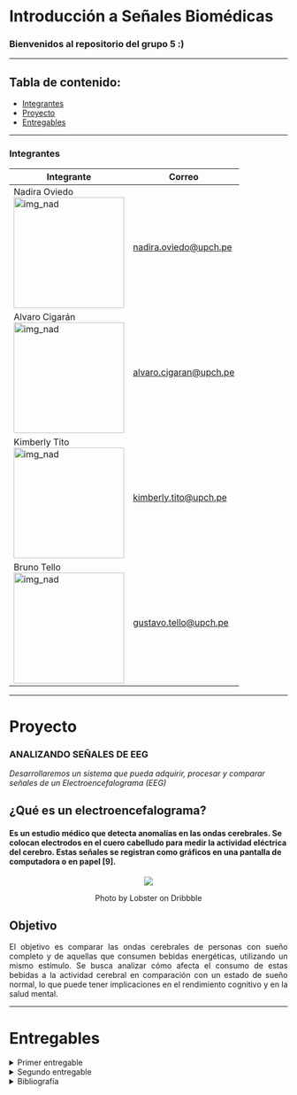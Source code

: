 # Introducción a Señales Biomédicas
### <a name="bienvenida"></a>Bienvenidos al repositorio del grupo 5 :)
---

## Tabla de contenido:
- [Integrantes](#integrantes)
- [Proyecto](#proyecto)
- [Entregables](#entregables)

---
### Integrantes

| **Integrante** | **Correo**|
| ---------| ----------|
| Nadira Oviedo <br> <img src="Documentos/Imágenes/Nadira.jpg" alt="img_nad" height="200"/>| nadira.oviedo@upch.pe |
| Alvaro Cigarán <br> <img src="Documentos/Imágenes/Alvaro.jpg" alt="img_nad" height="200"/>| alvaro.cigaran@upch.pe |
| Kimberly Tito <br> <img src="Documentos/Imágenes/kim.jpg" alt="img_nad" height="200"/>| kimberly.tito@upch.pe |
| Bruno Tello <br> <img src="Documentos/Imágenes/br1.jpg" alt="img_nad" height="200"/>| gustavo.tello@upch.pe |
  
---
# Proyecto
### ANALIZANDO SEÑALES DE EEG
*Desarrollaremos un sistema que pueda adquirir, procesar y comparar señales de un Electroencefalograma (EEG)*

## ¿Qué es un electroencefalograma?
#### Es un estudio médico que detecta anomalías en las ondas cerebrales. Se colocan electrodos en el cuero cabelludo para medir la actividad eléctrica del cerebro. Estas señales se registran como gráficos en una pantalla de computadora o en papel [9].

<div align="center">
  <img src="https://cainvas-static.s3.amazonaws.com/media/user_data/cainvas-admin/eeg.gif" />
  <p> Photo by Lobster on Dribbble </p>
</div>


## Objetivo
<p align="justify"> El objetivo es comparar las ondas cerebrales de personas con sueño completo y de aquellas que consumen bebidas energéticas, utilizando un mismo estímulo. Se busca analizar cómo afecta el consumo de estas bebidas a la actividad cerebral en comparación con un estado de sueño normal, lo que puede tener implicaciones en el rendimiento cognitivo y en la salud mental.

---

# Entregables
<details>
<summary>  Primer entregable</summary>

# Temas a tratar:
 ## 1.- Electroencefalograma y ondas cerebrales

 ## 2.- Importancia del sueño

 ## 3.- Bebidas energéticas y estudiantes universitarios

 ## 4.- Insomnio

#### Descarga el archivo PPT -> [aquí](Documentos/Señales_problematica.pdf).

</details>


<details>
<summary> Segundo entregable</summary>

# Temas a tratar:
 ## 1.- Problemática

<p align="justify"> El sueño es una función vital para el bienestar físico y mental, especialmente en estudiantes universitarios, quienes frecuentemente enfrentan desafíos académicos y sociales que pueden afectar su calidad de sueño. La falta de sueño adecuado puede llevar a una disminución del rendimiento académico, problemas de atención y memoria, y un aumento en el riesgo de desarrollar problemas de salud mental como ansiedad y depresión. Entre los factores que influyen en el sueño, el consumo de bebidas energéticas ha ganado atención debido a su popularidad y sus posibles efectos adversos.[2][3][5]
 
Las bebidas energéticas contienen ingredientes como la cafeína y la taurina, que actúan sobre el sistema nervioso central. La cafeína tiene múltiples objetivos bioquímicos, incluyendo los receptores GABA y adenosina A1 y A2A. Bloquear estos receptores, especialmente los de adenosina A2A, se relaciona con propiedades psicoactivas como el aumento de la capacidad intelectual, alerta y reducción de la fatiga mental. Sin embargo, su consumo excesivo puede interferir con el sueño, causando insomnio, ansiedad y afectando negativamente la función cognitiva a largo plazo. Además, altas dosis de cafeína pueden aumentar el riesgo de alucinaciones y reducir el umbral convulsivo. [4][6][7]

La taurina, aunque puede tener efectos neuroprotectores, también puede impactar negativamente la función cognitiva y el comportamiento, especialmente en jóvenes adultos. La taurina afecta al sistema nervioso interactuando con neurotransmisores y regiones cerebrales, lo que sugiere un posible papel neuroprotector. Sin embargo, su suplementación podría tener efectos negativos en la función cognitiva y el comportamiento, especialmente en adolescentes y adultos jóvenes. [6][7]
El insomnio crónico tiene graves consecuencias para la calidad de vida y la salud: afecta negativamente el funcionamiento físico, emocional y social de las personas; aumenta el riesgo de accidentes, incluidos accidentes laborales; disminuye la productividad y la concentración en el trabajo; y está asociado con una mayor probabilidad de desarrollar depresión y ansiedad..[8]


 ## 2.- Propuesta de solución
 **Propuesta de Investigación:** Impacto cognitivo por mala calidad de sueño y uso de bebidas energéticas
 
**Objetivo:**

Con el uso del Ultracortex, registrar la actividad cerebral al realizar tareas cognitivas para relacionar los resultados con el uso prolongado de bebidas energéticas y mala calidad de sueño.

**Hipótesis:**

El uso prolongado de energizantes y la mala calidad del sueño afectan negativamente el rendimiento cognitivo, manifestándose en patrones específicos de actividad cerebral detectables mediante EEG.

**Metodología:**

1.- Selección de participantes

2.- Registro de datos

3.- Análisis de datos

 ## 3.- Materiales y métodos
 
3.1 Materiales y recursos

| **Materiales** | 
| ---------|
| Encuesta| 
| Ultracortex|
| OpenBCI GUI|
| Ambiente relajado| 
| Pruebas cognitivas| 
| Procesamiento de señales: Código en Python| 
| Análisis estadístico: Stata| 

- ### **Ondas EEG y sus frecuencias**

<p align="justify"> Las ondas del EEG pueden caracterizarse en función de su localización, amplitud, frecuencia, morfología, continuidad (rítmica, intermitente o continua), sincronía, simetría y reactividad. Sin embargo, el método más utilizado para clasificar las formas de onda del EEG es el de la frecuencia. Las formas de onda más estudiadas son [12]:

<p align="center"> 
    
| **_Tipos de Frecuencia_** | **_Frecuencia (Hz)_** |Estado del cerebro|
|:---------------------------------------------:|:---------------------:|:------------:|
|                     Delta                     |      0.50 - 4.00      |Se observa durante el sueño profundo y es prominente en las regiones frontocentrales de la cabeza.|
|                     Theta                     |      4.00 - 7.00      |Asociado con somnolencia y las primeras etapas del sueño. |
|                     Alpha                     | 8.00 - 12.00          |Característico en registros de EEG normales despiertos en la región occipital.|
|                      Beta                     | 13.00 - 30.00         |Más prominente en regiones frontal y central.|

</p>

- ### **Uso del Ultracortex**
  
  - ***¿Para qué sirve?***
        <p align="justify"> El Ultracortex Mark IV es un casco modular que permite la colocación de electrodos en el cuero cabelludo de manera precisa y cómoda. Registra la actividad eléctrica  de hasta 16 canales de EEG y  permite ver dichas señales a través de su interfaz OpenBCI.

<p align="center">
  <img src="https://github.com/NadAbiO/IntroSeniales/assets/89549012/6751155f-23d8-4c8e-96d8-2d27ee3c0d34"  width="400" height="300"> </p>
<em><p align="center">Photo by OpenBCI Documentation [13]</p></em> 

  <p align="justify"> Es un tipo de Non-Invasive Brain Computer Interfaces lo cual significa que los electrodos se colocan en la superficie del cráneo para registrar los cambios de estado del EEG.
    
  - - ***Ubicación de los electrodos***
      <p align="justify"> Las ubicaciones de los nodos Ultracortex se basan en el sistema 10-20, que es el estándar aceptado internacionalmente para la colocación de electrodos en el contexto del EEG. [13]
      <p align="justify"> En nuestro caso nos enfocaremos en los lóbulo Frontal y temporal por lo que la posición de los electrodos que nos interesan son [14]:
      
      <p align="center">
      
      | **Lóbulo** | **Electrodos**|
      | ---------| ----------|
      | Frontal| Fz, Fp1, Fp2, F3, F4, F7, F8 |
      | Temporal| T3, T4, T5, T6 |
      | Referencia | pinzas para orejas |

      </p>

      <p align="center">
        <img src="https://github.com/NadAbiO/IntroSeniales/assets/89549012/e8e5d13f-bb79-4916-a7a9-7ccb6533e2e0"  width="400" height="300"> </p>
      <em><p align="center">Photo by BITalino (r)evolution Lab Guide [14]</p></em> 


  - - ***OPENBCI GUI***
      
      <p align="justify"> 
      Para seleccionar los canales correspondientes a los lóbulos frontal y temporal en OpenBCI, luego de conectar los electrodos al dispositivo OpenBCI, seguiremos estos pasos:
      
      1. **Conectamos y configuramos nuestro dispositivo OpenBCI**
         
      2. **Seleccionamos los canales de interés:**
         En la interfaz del software de OpenBCI, veremos una lista de todos los canales disponibles. Estos canales estarán etiquetados según la configuración de nuestro dispositivo y los electrodos que hayamos conectado.

      3. **Identificamos los canales correspondientes a los lóbulos frontal y temporal:**
         Basándonos en la colocación de nuestros electrodos, identificamos los canales que registran la actividad en los lóbulos frontal y temporal. 
         
      4. **Realizamos la adquisición de datos:**
         Una vez que hayamos seleccionado los canales de interés y estemos visualizando las señales, podemos comenzar la adquisición de datos. Esto registrará la actividad eléctrica en los lóbulos frontal y temporal según la colocación de nuestros electrodos.
  

## Preparación del grupo de estudio

- **Participantes objetivo**: Se buscó estudiantes universitarios entre 19-25 años, con diferentes niveles de consumo de bebidas energéticas y calidad de sueño. Que sean no fumadoras y que no consuman ninguna sustancia psicoactiva o psicotrópica.
- **Cuestionarios**: Se administraron cuestionarios para evaluar el consumo de bebidas energéticas y la calidad del sueño de los participantes.
- 
## Procedimiento

 - ***Reclutamiento de participantes***
Se reúne a estudiantes universitarios que cumplan con los criterios de elegibilidad. Se les explica el estudio y se asegura que todos los participantes firmen un formulario de consentimiento informado, detallando el propósito del estudio y los procedimientos. Se les clasifica en grupos según su consumo de cafeína y calidad de sueño.

- ***Colocación de los electrodos***
Los electrodos se colocaron según el sistema internacional 10/20. Todas las impedancias de los electrodos se mantuvieron por debajo de 5 kΩ.

- ***Configuración del Ambiente***
Se realiza la adquisición de las señales en un ambiente controlado, libre de ruidos y distracciones.

- ***Instrucciones a los Participantes***
Se les da instrucciones claras sobre las tareas a realizar y se asegura de que los participantes comprendan los procedimientos.

- ***Registro Basal***
Obtener un registro basal de EEG con el participante en reposo (ojos cerrados y ojos abiertos) durante 5 minutos cada uno.

***Tareas Cognitivas***
Realizar la adquisición de EEG mientras los participantes completan las tareas cognitivas seleccionadas. Según lo encontrado en la literatura, se seleccionaron las siguientes tareas cognitivas a realizar:

- **Visual event-related potential (ERP)**: En la tarea se empleó el paradigma oddball, el cual consiste en que los sujetos distingan los estímulos objetivo (infrecuentes) de los no objetivo o estándar (frecuentes). Este paradigma es especialmente útil para investigar los Potenciales Relacionados con Eventos (ERP) en el cerebro, particularmente el componente P300, que es conocido por su sensibilidad a la novedad y la relevancia de los estímulos [X].
- **Reaction Time**: Consiste en un experimento que mide cuánto tardan los sujetos en presionar un botón de un joystick después de un estímulo objetivo, utilizado como un indicador del rendimiento motor de los individuos [X].
- **Stroop Test**: El test de Stroop evalúa la atención focalizada y examina la capacidad integrativa de los mecanismos cognitivos para tomar decisiones basadas en información proveniente de dos modalidades diferentes (léxica y perceptual). En la primera parte del test, se pide a los sujetos que lean los nombres de diferentes colores. Luego, deben nombrar el color de impresión de una palabra que denota un color diferente; por ejemplo, leer la palabra "azul" impresa en verde, lo que crea una interferencia color-palabra. Se instruye a los sujetos para que realicen la tarea tan rápido y precisamente como sea posible [X].
- **Digit Span**: La prueba de Amplitud de Dígitos es parte de la Escala de Inteligencia para Adultos de Wechsler (WAIS-III) y se utiliza para medir la memoria a corto plazo y la memoria operativa. Esta prueba consta de dos subcomponentes: Amplitud de Dígitos Hacia Adelante y Amplitud de Dígitos Hacia Atrás. En el primero, se pide a los sujetos que repitan una serie de números en orden creciente después de que el examinador los lea en voz alta. En el subtest de Amplitud de Dígitos Hacia Atrás, los sujetos deben repetir la secuencia en orden inverso [X].

## 4.- Análisis de datos

- **Preprocesamiento**: Se filtrarán las señales EEG para la eliminación del ruido, se utilizará un filtro pasa banda Butterworth, el cual es una de las opciones que se encontró en la literatura [Y].
- **Segmentación**: (Nadira explica lo del wavelet jsjsjs)
 


#### Descarga el archivo PPT -> 

</details>


<details>
<summary> Bibliografía </summary>
  
[1] E. A. S. E. Niripil, “ONDAS CEREBRALES, CONCIENCIA Y COGNICIÓN”, Researchgate.net. [En línea]. Disponible en: https://www.researchgate.net/profile/Eduardo-Alfredo-Sciotto/publication/326056524_ONDAS_CEREBRALES_CONCIENCIA_Y_COGNICION/links/5b358f71aca2720785f48880/ONDAS-CEREBRALES-CONCIENCIA-Y-COGNICION.pdf. [Consultado: 01-abr-2024].

[2] J. I. Bazan-Olaya, J. M. Campos-Pastelin, N. V. Gutiérrez-Moguel, y L. González-Montiel, “Frecuencia y Razones de Consumo de Bebidas Energéticas en Jóvenes Universitarios”, Revista Salud y Administración, vol. 6, núm. 17, pp. 17–26, 2019.

[3] A. M. Rivera Ruiz y D. M. Vasquez Monsalve, “Asociación entre consumo de bebidas energizantes y calidad de sueño en estudiantes de medicina humana de una universidad privada - 2021”, Universidad Señor de Sipán, 2024.

[4] C. R. Mahoney et al., “Intake of caffeine from all sources and reasons for use by college students”, Clin. Nutr., vol. 38, núm. 2, pp. 668–675, 2019.

[5] J. M. Schmickler, S. Blaschke, R. Robbins, y F. Mess, “Determinants of sleep quality: A cross-sectional study in university students”, Int. J. Environ. Res. Public Health, vol. 20, núm. 3, p. 2019, 2023.

[6] I. M. Nadeem, A. Shanmugaraj, S. Sakha, N. S. Horner, O. R. Ayeni, y M. Khan, “Energy drinks and their adverse health effects: A systematic review and meta-analysis”, Sports Health, vol. 13, núm. 3, pp. 265–277, 2021.

[7] N. de referencia: AESAN-, “Informe del Comité Científico de la Agencia Española de Seguridad Alimentaria y Nutrición (AESAN) sobre los riesgos asociados al consumo de bebidas energéticas”, Gob.es. [En línea]. Disponible en: https://www.aesan.gob.es/AECOSAN/docs/documentos/seguridad_alimentaria/evaluacion_riesgos/informes_comite/BEBIDAS_ENERGETICAS.pdf. [Consultado: 01-abr-2024].

[8] T. Roth, “Insomnia: Definition, prevalence, etiology, and consequences”, Journal of Clinical Sleep Medicine : JCSM : official publication of the American Academy of Sleep Medicine, vol. 3, núm. 5 Suppl, p. S7, 2007.

[9] “Electroencephalogram (EEG)”, Stanfordchildrens.org. [En línea]. Disponible en: https://www.stanfordchildrens.org//es/topic/default?id=electroencephalogram-eeg-92-P09193. [Consultado: 01-abr-2024].
Bibliografía

[10]	Reinmar, “Data sets”, Bnci-horizon-2020.eu. [En línea]. Disponible en: https://bnci-horizon-2020.eu/database/data-sets. [Consultado: 01-abr-2024].

[11]	G. Seguimiento y P. De comunicación, “EEG ANALYSIS AND CLASSIFICATION - file exchange - MATLAB CentralFile exchange - MATLAB central”, Mathworks.com, 27-ene-2016. [En línea]. Disponible en: https://la.mathworks.com/matlabcentral/fileexchange/55112-eeg-analysis-and-classification. [Consultado: 01-abr-2024].

[12] C. S. Nayak and A. C. Anilkumar, “EEG Normal Waveforms,” Nih.gov, Jan. 21, 2023. https://www.ncbi.nlm.nih.gov/books/NBK539805/#:~:text=However%2C%20the%20most%20frequently%20used,beta%20(13%20to%2030Hz) (accessed May.17, 2024).

[13] “Ultracortex Mark III Nova and Supernova: Openbci documentation,” OpenBCI Documentation RSS, https://docs.openbci.com/Deprecated/UltracortexMark3_NovaDep/ (accessed May 18, 2024). 

[14] G. Xavier, A. Su Ting, and N. Fauzan, “Exploratory study of brain waves and corresponding brain regions of fatigue on-call doctors using quantitative electroencephalogram,” OUP Academic, https://doi.org/10.1002/1348-9585.12121 (accessed May 18, 2024). 

[15] Bitalino (r)evolution lab guide, https://support.pluxbiosignals.com/wp-content/uploads/2022/04/HomeGuide3_EEG.pdf (accessed May. 17, 2024).


</details>
